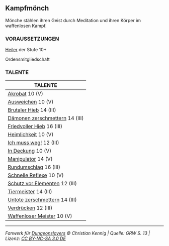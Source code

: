 ## Kampfmönch

Mönche stählen ihren Geist durch Meditation und ihren Körper im waffenlosen Kampf.

### VORAUSSETZUNGEN

[Heiler](charaktere-klasse-heiler.md) der Stufe 10+

Ordensmitgliedschaft

### TALENTE

| TALENTE                                                             |
| ------------------------------------------------------------------- |
| [Akrobat](talente/akrobat.md) 10 (V)                                |
| [Ausweichen](talente/ausweichen.md) 10 (V)                          |
| [Brutaler Hieb](talente/brutaler-hieb.md) 14 (III)                  |
| [Dämonen zerschmettern](talente/daemonen-zerschmettern.md) 14 (III) |
| [Friedvoller Hieb](talente/friedvoller-hieb.md) 16 (III)            |
| [Heimlichkeit](talente/heimlichkeit.md) 10 (V)                      |
| [Ich muss weg!](talente/ich-muss-weg.md) 12 (III)                   |
| [In Deckung](talente/in-deckung.md) 10 (V)                          |
| [Manipulator](talente/manipulator.md) 14 (V)                        |
| [Rundumschlag](talente/rundumschlag.md) 16 (III)                    |
| [Schnelle Reflexe](talente/schnelle-reflexe.md) 10 (V)              |
| [Schutz vor Elementen](talente/schutz-vor-elementen.md) 12 (III)    |
| [Tiermeister](talente/tiermeister.md) 14 (III)                      |
| [Untote zerschmettern](talente/untote-zerschmettern.md) 14 (III)    |
| [Verdrücken](talente/verdruecken.md) 12 (III)                       |
| [Waffenloser Meister](talente/waffenloser-meister.md) 10 (V)        |

---

_Fanwerk für [Dungeonslayers](https://www.dungeonslayers.net/) © Christian Kennig | Quelle: GRW S. 13 | Lizenz: [CC BY-NC-SA 3.0 DE](https://creativecommons.org/licenses/by-nc-sa/3.0/de/)_
